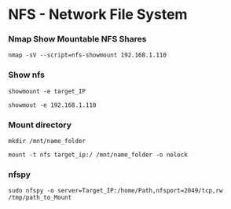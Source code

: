 # NFS - Network File System

### Nmap Show Mountable NFS Shares

`nmap -sV --script=nfs-showmount 192.168.1.110`

### Show nfs

`showmount -e target_IP`

`showmout -e 192.168.1.110`

### Mount directory

`mkdir /mnt/name_folder `

`mount -t nfs target_ip:/ /mnt/name_folder -o nolock`

### nfspy

`sudo nfspy -o server=Target_IP:/home/Path,nfsport=2049/tcp,rw /tmp/path_to_Mount`